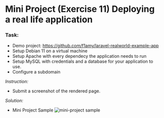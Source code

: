 # Mini Project (Exercise 11) Deploying a real life application

### Task: 
* Demo project: https://github.com/f1amy/laravel-realworld-example-app
* Setup Debian 11 on a virtual machine
* Setup Apache with every dependecy the application needs to run
* Setup MySQL with credentials and a database for your application to use.
* Configure a subdomain

*Instruction:*
* Submit a screenshot of the rendered page.

*Solution:*
* Mini Project Sample
![mini-project sample](images/mini_project.png)
